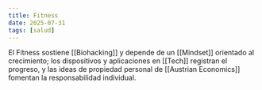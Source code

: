 ```yaml
---
title: Fitness
date: 2025-07-31
tags: [salud]
---
```


El Fitness sostiene [[Biohacking]] y depende de un [[Mindset]] orientado al crecimiento; los dispositivos y aplicaciones en [[Tech]] registran el progreso, y las ideas de propiedad personal de [[Austrian Economics]] fomentan la responsabilidad individual.

